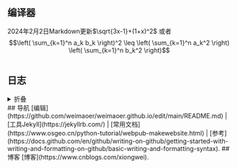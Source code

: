 ## 编译器
2024年2月2日Markdown更新$`\sqrt{3x-1}+(1+x)^2`$ 或者$$\left( \sum_{k=1}^n a_k b_k \right)^2 \leq \left( \sum_{k=1}^n a_k^2 \right) \left( \sum_{k=1}^n b_k^2 \right)$$
```markdown

```
## 日志
<details>
<summary>折叠</summary>
| 序号 | 语言 |
|-----:|-----------|
|     1| JavaScript|
|     2| Python    |
|     3| SQL       |
</details>
## 导航
 [编辑](https://github.com/weimaoer/weimaoer.github.io/edit/main/README.md)  |  [工具Jekyll](https://jekyllrb.com/) | 
 [常用文档](https://www.osgeo.cn/python-tutorial/webpub-makewebsite.html) |
 [参考](https://docs.github.com/en/github/writing-on-github/getting-started-with-writing-and-formatting-on-github/basic-writing-and-formatting-syntax).
##  博客
[博客](https://www.cnblogs.com/xiongwei).
